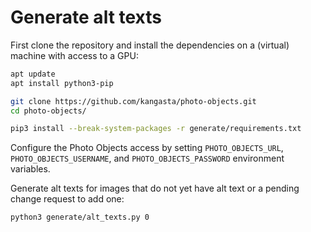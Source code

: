 # Generate alt texts

First clone the repository and install the dependencies on a (virtual) machine with access to a GPU:

```sh
apt update
apt install python3-pip

git clone https://github.com/kangasta/photo-objects.git
cd photo-objects/

pip3 install --break-system-packages -r generate/requirements.txt
```

Configure the Photo Objects access by setting `PHOTO_OBJECTS_URL`, `PHOTO_OBJECTS_USERNAME`, and `PHOTO_OBJECTS_PASSWORD` environment variables.

Generate alt texts for images that do not yet have alt text or a pending change request to add one:

```sh
python3 generate/alt_texts.py 0
```
